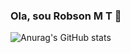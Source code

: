 ### Ola, sou Robson M T 👋

![Anurag's GitHub stats](https://github-readme-stats.vercel.app/api?username=anuraghazra&theme=blue-green_icons=true)
